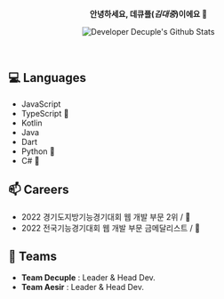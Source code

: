 

<div align="center">

**안녕하세요, 데큐플(_김대중_)이에요 👋**
 
  
![Developer Decuple's Github Stats](https://github-readme-stats.vercel.app/api?username=playerdecuple&show_icons=true&title_color=f44&icon_color=f44)
  
  <br>
  
</div>


## 💻 Languages

* JavaScript
* TypeScript 🌱
* Kotlin
* Java
* Dart
* Python 🌱
* C# 🌱


## 📫 Careers
* 2022 경기도지방기능경기대회 웹 개발 부문 2위 / 🥈
* 2022 전국기능경기대회 웹 개발 부문 금메달리스트 / 🥇


## 👯 Teams
* **Team Decuple** : Leader & Head Dev.
* **Team Aesir** : Leader & Head Dev.




<!--
**playerdecuple/playerdecuple** is a ✨ _special_ ✨ repository because its `README.md` (this file) appears on your GitHub profile.

Here are some ideas to get you started:

- 🔭 I’m currently working on ...
- 🌱 I’m currently learning ...
- 👯 I’m looking to collaborate on ...
- 🤔 I’m looking for help with ...
- 💬 Ask me about ...
- 📫 How to reach me: ...
- 😄 Pronouns: ...
- ⚡ Fun fact: ...
-->
